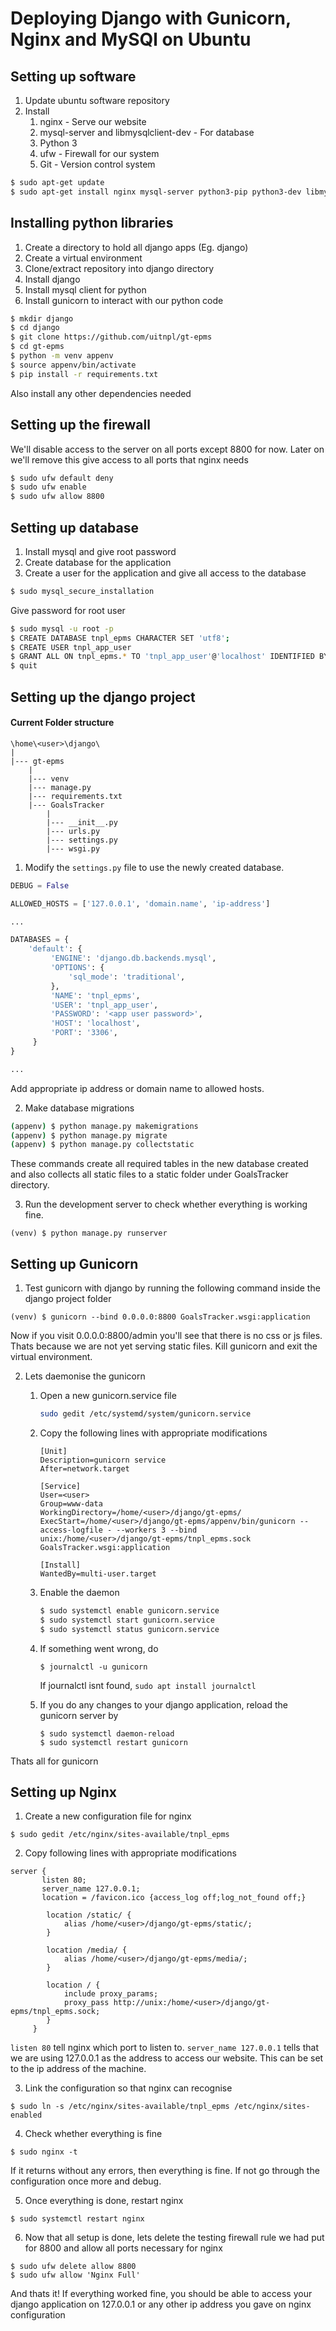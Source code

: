 # Deploying Django with Gunicorn, Nginx and MySQl on Ubuntu

## Setting up software

1. Update ubuntu software repository
2. Install 
   1. nginx - Serve our website 
   2. mysql-server and libmysqlclient-dev - For database
   3. Python 3
   4. ufw - Firewall for our system
   5. Git - Version control system

```bash
$ sudo apt-get update
$ sudo apt-get install nginx mysql-server python3-pip python3-dev libmysqlclient-dev ufw virtualenv
```

## Installing python libraries

1. Create a directory to hold all django apps (Eg. django)
2. Create a virtual environment
3. Clone/extract repository into django directory
3. Install django
4. Install mysql client for python
5. Install gunicorn to interact with our python code

```bash
$ mkdir django
$ cd django
$ git clone https://github.com/uitnpl/gt-epms
$ cd gt-epms
$ python -m venv appenv
$ source appenv/bin/activate
$ pip install -r requirements.txt
```

Also install any other dependencies needed

## Setting up the firewall

We'll disable access to the server on all ports except 8800 for now. Later on we'll remove this give access to all ports that nginx needs

```bash
$ sudo ufw default deny
$ sudo ufw enable
$ sudo ufw allow 8800
```

## Setting up database

1. Install mysql and give root password
2. Create database for the application
3. Create a user for the application and give all access to the database
   
``` bash
$ sudo mysql_secure_installation
```

Give password for root user

``` bash
$ sudo mysql -u root -p
$ CREATE DATABASE tnpl_epms CHARACTER SET 'utf8';
$ CREATE USER tnpl_app_user
$ GRANT ALL ON tnpl_epms.* TO 'tnpl_app_user'@'localhost' IDENTIFIED BY '<app user password>';
$ quit
```
## Setting up the django project

#### Current Folder structure
```
\home\<user>\django\
|
|--- gt-epms
    |
    |--- venv
    |--- manage.py
    |--- requirements.txt
    |--- GoalsTracker
        |
        |--- __init__.py
        |--- urls.py
        |--- settings.py
        |--- wsgi.py
```

1. Modify the `settings.py` file to use the newly created database.

``` python
DEBUG = False

ALLOWED_HOSTS = ['127.0.0.1', 'domain.name', 'ip-address']

...

DATABASES = {
    'default': {
         'ENGINE': 'django.db.backends.mysql',
         'OPTIONS': {
             'sql_mode': 'traditional',
         },
         'NAME': 'tnpl_epms',
         'USER': 'tnpl_app_user',
         'PASSWORD': '<app user password>',
         'HOST': 'localhost',
         'PORT': '3306', 
     }
}

...

```
Add appropriate ip address or domain name to allowed hosts.

2. Make database migrations

``` bash
(appenv) $ python manage.py makemigrations
(appenv) $ python manage.py migrate
(appenv) $ python manage.py collectstatic
```

These commands create all required tables in the new database created and also collects all static files to a static folder under GoalsTracker directory.

3. Run the development server to check whether everything is working fine.
```
(venv) $ python manage.py runserver
```

## Setting up Gunicorn

1. Test gunicorn with django by running the following command inside the django project folder

```
(venv) $ gunicorn --bind 0.0.0.0:8800 GoalsTracker.wsgi:application
```
Now if you visit 0.0.0.0:8800/admin you'll see that there is no css or js files. Thats because we are not yet serving static files.
Kill gunicorn and exit the virtual environment.

2. Lets daemonise the gunicorn

    1. Open a new gunicorn.service file
        ```bash
        sudo gedit /etc/systemd/system/gunicorn.service
        ```
    2. Copy the following lines with appropriate modifications
        ```
        [Unit]
        Description=gunicorn service
        After=network.target
        
        [Service]
        User=<user>
        Group=www-data
        WorkingDirectory=/home/<user>/django/gt-epms/
        ExecStart=/home/<user>/django/gt-epms/appenv/bin/gunicorn --access-logfile - --workers 3 --bind unix:/home/<user>/django/gt-epms/tnpl_epms.sock GoalsTracker.wsgi:application
        
        [Install]
        WantedBy=multi-user.target
        ```

    3. Enable the daemon

        ```bash
        $ sudo systemctl enable gunicorn.service
        $ sudo systemctl start gunicorn.service
        $ sudo systemctl status gunicorn.service
        ```

    4. If something went wrong, do

        ```
        $ journalctl -u gunicorn
        ```

        If journalctl isnt found, ```sudo apt install journalctl```

    5. If you do any changes to your django application, reload the gunicorn server by
        ```
        $ sudo systemctl daemon-reload
        $ sudo systemctl restart gunicorn
        ```

Thats all for gunicorn

## Setting up Nginx

1. Create a new configuration file for nginx

```
$ sudo gedit /etc/nginx/sites-available/tnpl_epms
```

2. Copy following lines with appropriate modifications

```
server {
       listen 80;    
       server_name 127.0.0.1;
       location = /favicon.ico {access_log off;log_not_found off;} 
    
        location /static/ {
            alias /home/<user>/django/gt-epms/static/;    
        }

        location /media/ {
            alias /home/<user>/django/gt-epms/media/;
        }
    
        location / {
            include proxy_params;
            proxy_pass http://unix:/home/<user>/django/gt-epms/tnpl_epms.sock;
        }
     }
```

`listen 80` tell nginx which port to listen to. 
`server_name 127.0.0.1` tells that we are using 127.0.0.1 as the address to access our website. This can be set to the ip address of the machine.

3. Link the configuration so that nginx can recognise
```
$ sudo ln -s /etc/nginx/sites-available/tnpl_epms /etc/nginx/sites-enabled
```

4. Check whether everything is fine
```
$ sudo nginx -t
```
If it returns without any errors, then everything is fine. If not go through the configuration once more and debug.

5. Once everything is done, restart nginx
```
$ sudo systemctl restart nginx
```

6. Now that all setup is done, lets delete the testing firewall rule we had put for 8800 and allow all ports necessary for nginx

```
$ sudo ufw delete allow 8800
$ sudo ufw allow 'Nginx Full'
```


And thats it! If everything worked fine, you should be able to access your django application on 127.0.0.1 or any other ip address you gave on nginx configuration
